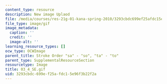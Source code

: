 ```yaml
---
content_type: resource
description: New image Uplaod
file: /media/courses/res-21g-01-kana-spring-2010/3293cbdc699ef25afdc15e96f3b22f2a_03_4_SE.gif
file_type: image/gif
image_metadata:
  caption: ''
  credit: ''
  image-alt: ''
learning_resource_types: []
ocw_type: OCWImage
parent_title: Stroke Order "sa" - "so", "ta" - "to"
parent_type: SupplementalResourceSection
resourcetype: Image
title: 03_4_SE.gif
uid: 3293cbdc-699e-f25a-fdc1-5e96f3b22f2a
---
```

